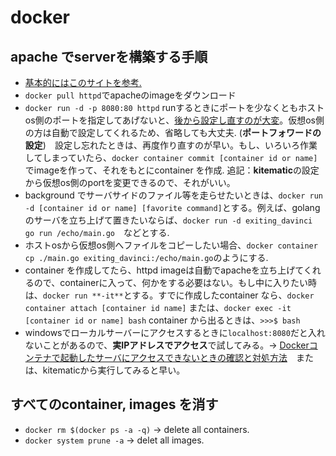 # docker
## apache でserverを構築する手順
- [基本的にはこのサイトを参考.](https://weblabo.oscasierra.net/docker-httpd-usage/) 
- `docker pull httpd`でapacheのimageをダウンロード
- `docker run -d -p 8080:80 httpd` runするときにポートを少なくともホストos側のポートを指定してあげないと、[後から設定し直すのが大変](https://www.scriptlife.jp/contents/programming/2016/09/07/docker-port-forward/)。仮想os側の方は自動で設定してくれるため、省略しても大丈夫. (**ポートフォワードの設定**)　設定し忘れたときは、再度作り直すのが早い。もし、いろいろ作業してしまっていたら、`docker container commit [container id or name]`でimageを作って、それをもとにcontainer を作成. 追記：**kitematic**の設定から仮想os側のportを変更できるので、それがいい。
- background でサーバサイドのファイル等を走らせたいときは、`docker run -d [container id or name] [favorite command]`とする。例えば、golangのサーバを立ち上げて置きたいならば、`docker run -d exiting_davinci go run /echo/main.go`　などとする.
- ホストosから仮想os側へファイルをコピーしたい場合、`docker container cp ./main.go exiting_davinci:/echo/main.go`のようにする.
- container を作成してたら、httpd imageは自動でapacheを立ち上げてくれるので、containerに入って、何かをする必要はない。もし中に入りたい時は、`docker run **-it**`とする。すでに作成したcontainer なら、`docker container attach [container id name]` または、`docker exec -it [container id or name] bash` container から出るときは、`>>>$ bash`
- windowsでローカルサーバーにアクセスするときに`localhost:8080`だと入れないことがあるので、**実IPアドレスでアクセス**で試してみる。-> [Dockerコンテナで起動したサーバにアクセスできないときの確認と対処方法](https://web.plus-idea.net/on/docker-web-server-access-denied/)　または、kitematicから実行してみると早い。

## すべてのcontainer, images を消す
- `docker rm $(docker ps -a -q)` -> delete all containers.
- `docker system prune -a` -> delet all images.